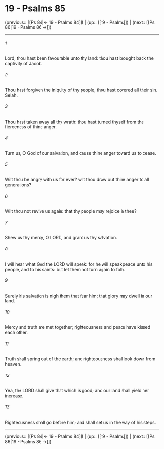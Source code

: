 # 19 - Psalms 85

(previous:: [[Ps 84|← 19 - Psalms 84]]) | (up:: [[19 - Psalms]]) | (next:: [[Ps 86|19 - Psalms 86 →]])

***


###### 1 
Lord, thou hast been favourable unto thy land: thou hast brought back the captivity of Jacob. 

###### 2 
Thou hast forgiven the iniquity of thy people, thou hast covered all their sin. Selah. 

###### 3 
Thou hast taken away all thy wrath: thou hast turned thyself from the fierceness of thine anger. 

###### 4 
Turn us, O God of our salvation, and cause thine anger toward us to cease. 

###### 5 
Wilt thou be angry with us for ever? wilt thou draw out thine anger to all generations? 

###### 6 
Wilt thou not revive us again: that thy people may rejoice in thee? 

###### 7 
Shew us thy mercy, O LORD, and grant us thy salvation. 

###### 8 
I will hear what God the LORD will speak: for he will speak peace unto his people, and to his saints: but let them not turn again to folly. 

###### 9 
Surely his salvation is nigh them that fear him; that glory may dwell in our land. 

###### 10 
Mercy and truth are met together; righteousness and peace have kissed each other. 

###### 11 
Truth shall spring out of the earth; and righteousness shall look down from heaven. 

###### 12 
Yea, the LORD shall give that which is good; and our land shall yield her increase. 

###### 13 
Righteousness shall go before him; and shall set us in the way of his steps.

***

(previous:: [[Ps 84|← 19 - Psalms 84]]) | (up:: [[19 - Psalms]]) | (next:: [[Ps 86|19 - Psalms 86 →]])
